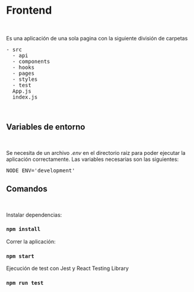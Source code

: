 <h1>Frontend</h1>
<br/>
<p>Es una aplicación de una sola pagina con la siguiente división de carpetas</p>
<pre>
- src
  - api
  - components
  - hooks
  - pages
  - styles
  - test
  App.js
  index.js
</pre>
<br/>

<h2>Variables de entorno</h2>
<br/>
<p>Se necesita de un archivo <em>.env</em> en el directorio raiz para poder ejecutar la aplicación correctamente. Las variables necesarias son las siguientes:</p>
<pre>
NODE_ENV='development'
</pre>

<h2>Comandos</h2>
<br/>

<p> Instalar dependencias:</p>

### `npm install`

<p>Correr la aplicación:</p>

### `npm start`

<p>Ejecución de test con Jest y React Testing Library</p>

### `npm run test`
